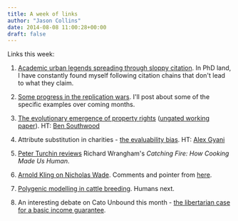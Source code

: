 ```yaml
---
title: A week of links
author: "Jason Collins"
date: 2014-08-08 11:00:28+00:00
draft: false
---
```


Links this week:






	
  1. [Academic urban legends spreading through sloppy citation](http://www.insidehighered.com/news/2014/08/06/how-rumors-spread-sloppy-citation-practices). In PhD land, I have constantly found myself following citation chains that don't lead to what they claim.

	
  2. [Some progress in the replication wars](http://www.slate.com/articles/health_and_science/science/2014/07/replication_controversy_in_psychology_bullying_file_drawer_effect_blog_posts.single.html). I'll post about some of the specific examples over coming months.

	
  3. [The evolutionary emergence of property rights](http://www.aeaweb.org/articles.php?doi=10.1257/mic.6.3.203) ([ungated working paper](http://thred.devecon.org/papers/2011/2011-042_Eswaran_An-Economic-Theory.pdf)). HT: [Ben Southwood](https://twitter.com/bswud)

	
  4. Attribute substitution in charities - [the evaluability bias](http://journal.sjdm.org/14/14402a/jdm14402a.pdf). HT: [Alex Gyani](https://twitter.com/alexgyani)

	
  5. [Peter Turchin reviews](http://socialevolutionforum.com/2014/08/07/paleo-diet-and-fire/) Richard Wrangham's *Catching Fire: How Cooking Made Us Human*.

	
  6. [Arnold Kling on Nicholas Wade](http://www.econlib.org/library/Columns/y2014/Klingdiverge.html). Comments and pointer from [here](http://www.arnoldkling.com/blog/me-on-nicholas-wade/).

	
  7. [Polygenic modelling in cattle breeding](http://infoproc.blogspot.com.au/2014/08/its-all-in-gene-cows.html). Humans next.

	
  8. An interesting debate on Cato Unbound this month - [the libertarian case for a basic income guarantee](http://www.cato-unbound.org/2014/08/04/matt-zwolinski/pragmatic-libertarian-case-basic-income-guarantee).


